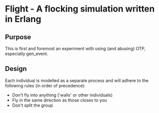 Flight - A flocking simulation written in Erlang
================================================

Purpose
-------

This is first and foremost an experiment with using (and abusing) OTP,
especially gen_event.


Design
------

Each individual is modelled as a separate process and will adhere to
the following rules (in order of precedence):

* Don't fly into anything ('walls' or other individuals)
* Fly in the same direction as those closes to you
* Don't split the group

